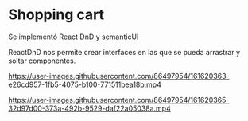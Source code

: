 # Shopping cart

Se implementó React DnD y semanticUI 

ReactDnD nos permite crear interfaces en las que se pueda arrastrar y soltar componentes. 






https://user-images.githubusercontent.com/86497954/161620363-e26cd957-1fb5-4075-b100-771511bea18b.mp4




https://user-images.githubusercontent.com/86497954/161620365-32d97d00-373a-492b-9529-daf22a05038a.mp4



